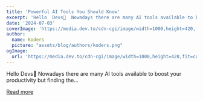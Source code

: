 ```yaml
---
title: 'Powerful AI Tools You Should Know'
excerpt: 'Hello  Devs👋  Nowadays there are many AI tools available to boost your productivity but finding the...'
date: '2024-07-03'
coverImage: 'https://media.dev.to/cdn-cgi/image/width=1000,height=420,fit=cover,gravity=auto,format=auto/https%3A%2F%2Fdev-to-uploads.s3.amazonaws.com%2Fuploads%2Farticles%2Ft8ywdub8qz2jcdig9b3c.gif'
author:
  name: Koders
  picture: "assets/blog/authors/koders.png"
ogImage:
  url: 'https://media.dev.to/cdn-cgi/image/width=1000,height=420,fit=cover,gravity=auto,format=auto/https%3A%2F%2Fdev-to-uploads.s3.amazonaws.com%2Fuploads%2Farticles%2Ft8ywdub8qz2jcdig9b3c.gif'
---
```


Hello  Devs👋  Nowadays there are many AI tools available to boost your productivity but finding the...

[Read more](https://dev.to/dev_kiran/powerful-ai-tools-you-should-know-1gf1)
